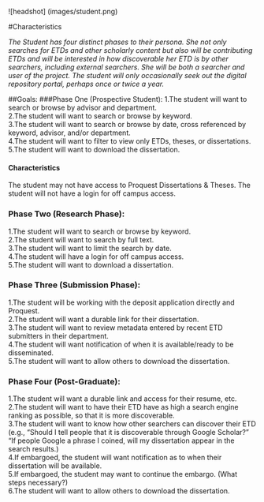 ![headshot] (images/student.png)  

#Characteristics

*The Student has four distinct phases to their persona. She not only searches for ETDs and other scholarly content but also will be contributing ETDs and will be interested in how discoverable her ETD is by other searchers, including external searchers. She will be both a searcher and user of the project. The student will only occasionally seek out the digital repository portal, perhaps once or twice a year.*  

##Goals: 
###Phase One (Prospective Student):
  1.The student will want to search or browse by advisor and department.  
  2.The student will want to search or browse by keyword.  
  3.The student will want to search or browse by date, cross referenced by keyword, advisor, and/or department.   
  4.The student will want to filter to view only ETDs, theses, or dissertations.
  5.The student will want to download the dissertation.  
#### Characteristics
  The student may not have access to Proquest Dissertations & Theses. The student will not have a login for off campus access.  
###	Phase Two (Research Phase):  
  1.The student will want to search or browse by keyword.  
  2.The student will want to search by full text.  
  3.The student will want to limit the search by date.  
  4.The student will have a login for off campus access.  
  5.The student will want to download a dissertation.  
###	Phase Three (Submission Phase):  
  1.The student will be working with the deposit application directly and Proquest.  
  2.The student will want a durable link for their dissertation.  
  3.The student will want to review metadata entered by recent ETD submitters in their department.  
  4.The student will want notification of when it is available/ready to be disseminated.  
  5.The student will want to allow others to download the dissertation.  
###	Phase Four (Post-Graduate):  
  1.The student will want a durable link and access for their resume, etc.
  2.The student will want to have their ETD have as high a search engine ranking as possible, so that it is more discoverable.   
  3.The student will want to know how other searchers can discover their ETD (e.g., “Should I tell people that it is discoverable through Google Scholar?” “If people Google a phrase I coined, will my dissertation appear in the search results.)  
  4.If embargoed, the student will want notification as to when their dissertation will be available.  
  5.If embargoed, the student may want to continue the embargo. (What steps necessary?)  
  6.The student will want to allow others to download the dissertation.  

